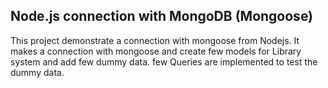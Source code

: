 ## Node.js connection with MongoDB (Mongoose)

This project demonstrate a connection with mongoose from Nodejs. It makes a connection with mongoose and create few models for Library system and add few dummy data. few Queries are implemented to test the dummy data. 